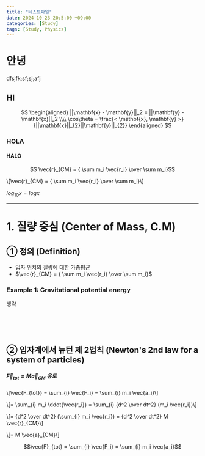 ```yaml
---
title: "테스트파일"
date: 2024-10-23 20:5:00 +09:00
categories: [Study]
tags: [Study, Physics]
---
```


# 안녕
dfsjfk;sf;sj;afj
## HI

$$
\begin{aligned}
    ||\mathbf{x} - \mathbf{y}||_2 = ||\mathbf{y} - \mathbf{x}||_2 \\\\
    \cos\theta = \frac{< \mathbf{x}, \mathbf{y} >}{||\mathbf{x}||_{2}||\mathbf{y}||_{2}}
\end{aligned}
$$

### HOLA

#### HALO


$$ \vec{r}_{CM} = { \sum m_i \vec{r_i} \over \sum m_i}$$


\\[\vec{r}_{CM} = { \sum m_i \vec{r_i} \over \sum m_i}\\]


$log_{10}x = logx$

---


# 1. 질량 중심 (Center of Mass, C.M)
## ① 정의 (Definition)
- 입자 위치의 질량에 대한 가중평균
-  $\vec{r}_{CM} = { \sum m_i \vec{r_i} \over \sum m_i}$
### Example 1: Gravitational potential energy
생략

<br><br><br>

## ② 입자계에서 뉴턴 제 2법칙 (Newton's 2nd law for a system of particles)
##### $\vec{F}_{tot} = M \vec{a}_{CM}$ 유도

\\[\vec{F_{tot}} = \sum_{i} \vec{F_i} = \sum_{i} m_i \vec{a_i}\\]

\\[= \sum_{i} m_i \ddot{\vec{r_i}} = \sum_{i} {d^2 \over dt^2} (m_i \vec{r_i})\\]

\\[= {d^2 \over dt^2} (\sum_{i} m_i \vec{r_i}) = {d^2 \over dt^2} M \vec{r}_{CM}\\]

\\[= M \vec{a}_{CM}\\]


```math
\vec{F}_{tot} = \sum_{i} \vec{F_i} = \sum_{i} m_i \vec{a_i}
```